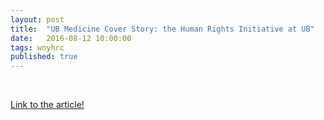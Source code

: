 ```yaml
---
layout: post
title:  "UB Medicine Cover Story: the Human Rights Initiative at UB"
date:   2016-08-12 10:00:00
tags: wnyhrc
published: true
---
```

<br>

<!-- TODO: insert picture of stack of magazines.... -->

<blockquote>
	<!--TODO: GET BLOCKQUOTE -->
</blockquote>

<a href="{{ site.baseurl }}/assets/pdf/UB-Medicine-HRI-at-UB-Article-Summer-2016.pdf">Link to the article!</a>

<br><br>